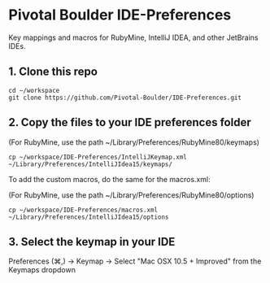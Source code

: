 Pivotal Boulder IDE-Preferences
===============

Key mappings and macros for RubyMine, IntelliJ IDEA, and other JetBrains IDEs.

## 1. Clone this repo
```
cd ~/workspace
git clone https://github.com/Pivotal-Boulder/IDE-Preferences.git
```

## 2. Copy the files to your IDE preferences folder

(For RubyMine, use the path ~/Library/Preferences/RubyMine80/keymaps)

```
cp ~/workspace/IDE-Preferences/IntelliJKeymap.xml ~/Library/Preferences/IntelliJIdea15/keymaps/
```

To add the custom macros, do the same for the macros.xml:

(For RubyMine, use the path ~/Library/Preferences/RubyMine80/options)
```
cp ~/workspace/IDE-Preferences/macros.xml ~/Library/Preferences/IntelliJIdea15/options
```

## 3. Select the keymap in your IDE

Preferences (⌘,) -> Keymap -> Select "Mac OSX 10.5 + Improved" from the Keymaps dropdown
